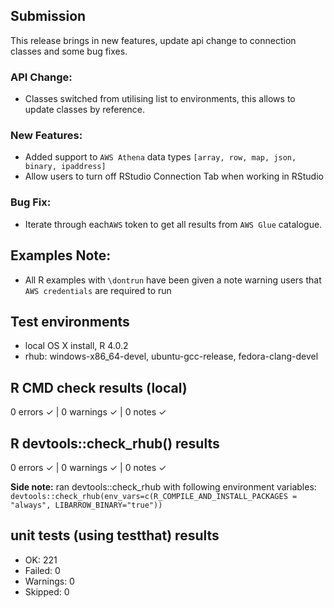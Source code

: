 ## Submission
This release brings in new features, update api change to connection classes and some bug fixes.

### API Change:
* Classes switched from utilising list to environments, this allows to update classes by reference.

### New Features:
* Added support to `AWS Athena` data types `[array, row, map, json, binary, ipaddress]`
* Allow users to turn off RStudio Connection Tab when working in RStudio

### Bug Fix:
* Iterate through each`AWS` token to get all results from `AWS Glue` catalogue.

## Examples Note:
* All R examples with `\dontrun` have been given a note warning users that `AWS credentials` are required to run

## Test environments
* local OS X install, R 4.0.2
* rhub: windows-x86_64-devel, ubuntu-gcc-release, fedora-clang-devel

## R CMD check results (local)
0 errors ✓ | 0 warnings ✓ | 0 notes ✓

## R devtools::check_rhub() results
0 errors ✓ | 0 warnings ✓ | 0 notes ✓

**Side note:** ran devtools::check_rhub with following environment variables:
`devtools::check_rhub(env_vars=c(R_COMPILE_AND_INSTALL_PACKAGES = "always", LIBARROW_BINARY="true"))`

## unit tests (using testthat) results
* OK:       221
* Failed:   0
* Warnings: 0
* Skipped:  0
